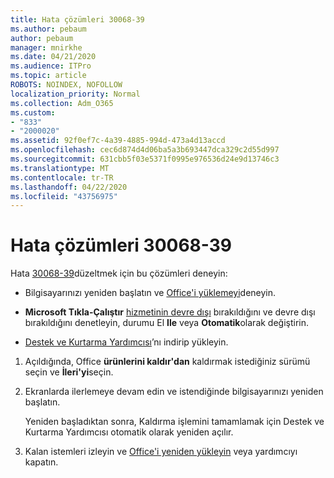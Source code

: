 ```yaml
---
title: Hata çözümleri 30068-39
ms.author: pebaum
author: pebaum
manager: mnirkhe
ms.date: 04/21/2020
ms.audience: ITPro
ms.topic: article
ROBOTS: NOINDEX, NOFOLLOW
localization_priority: Normal
ms.collection: Adm_O365
ms.custom:
- "833"
- "2000020"
ms.assetid: 92f0ef7c-4a39-4885-994d-473a4d13accd
ms.openlocfilehash: cec6d874d4d06ba5a3b693447dca329c2d55d997
ms.sourcegitcommit: 631cbb5f03e5371f0995e976536d24e9d13746c3
ms.translationtype: MT
ms.contentlocale: tr-TR
ms.lasthandoff: 04/22/2020
ms.locfileid: "43756975"
---
```

# <a name="solutions-for-error-30068-39"></a>Hata çözümleri 30068-39

Hata [30068-39](https://support.office.com/article/963ca3e4-217a-4c16-9c02-ff946548357b?wt.mc_id=Alchemy_ClientDIA)düzeltmek için bu çözümleri deneyin:
  
- Bilgisayarınızı yeniden başlatın ve [Office'i yüklemeyi](https://portal.office.com/OLS/MySoftware.aspx)deneyin.

- **Microsoft Tıkla-Çalıştır** [hizmetinin devre dışı](https://support.office.com/article/963ca3e4-217a-4c16-9c02-ff946548357b?wt.mc_id=Alchemy_ClientDIA) bırakıldığını ve devre dışı bırakıldığını denetleyin, durumu El **Ile** veya **Otomatik**olarak değiştirin.

- [Destek ve Kurtarma Yardımcısı](https://aka.ms/SARA-OfficeUninstall-Alchemy)’nı indirip yükleyin.

1. Açıldığında, Office **ürünlerini kaldır'dan** kaldırmak istediğiniz sürümü seçin ve **İleri'yi**seçin.

2. Ekranlarda ilerlemeye devam edin ve istendiğinde bilgisayarınızı yeniden başlatın.

    Yeniden başladıktan sonra, Kaldırma işlemini tamamlamak için Destek ve Kurtarma Yardımcısı otomatik olarak yeniden açılır.

3. Kalan istemleri izleyin ve [Office'i yeniden yükleyin](https://portal.office.com/OLS/MySoftware.aspx) veya yardımcıyı kapatın.
